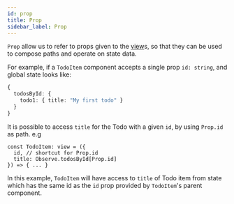 ```yaml
---
id: prop
title: Prop
sidebar_label: Prop
---
```


`Prop` allow us to refer to props given to the [view](/docs/api/view)s, so that
they can be used to compose paths and operate on state data.

For example, if a `TodoItem` component accepts a single prop `id: string`, and
global state looks like:

```ts
{
  todosById: {
    todo1: { title: "My first todo" }
  }
}
```

It is possible to access `title` for the Todo with a given `id`, by using
`Prop.id` as path. e.g

```tsx
const TodoItem: view = ({
  id, // shortcut for Prop.id
  title: Observe.todosById[Prop.id]
}) => { ... }
```

In this example, `TodoItem` will have access to `title` of Todo item from state
which has the same id as the `id` prop provided by `TodoItem`'s parent component.
